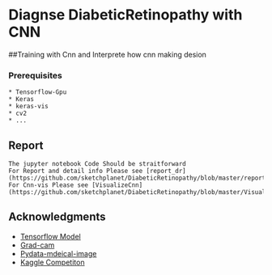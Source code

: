 # Diagnse DiabeticRetinopathy with CNN 
##Training with Cnn and Interprete how cnn making desion

### Prerequisites
```
* Tensorflow-Gpu
* Keras
* keras-vis
* cv2
* ...
```
## Report
```
The jupyter notebook Code Should be straitforward
For Report and detail info Please see [report_dr](https://github.com/sketchplanet/DiabeticRetinopathy/blob/master/report_dr.pdf)
For Cnn-vis Please see [VisualizeCnn](https://github.com/sketchplanet/DiabeticRetinopathy/blob/master/VisualizeCnn.pdf)
```

## Acknowledgments

* [Tensorflow Model](https://github.com/tensorflow/models)
* [Grad-cam](https://github.com/ramprs/grad-cam)
* [Pydata-mdeical-image](https://github.com/usuyama/pydata-medical-image)
* [Kaggle Competiton](https://www.kaggle.com/c/diabetic-retinopathy-detection)